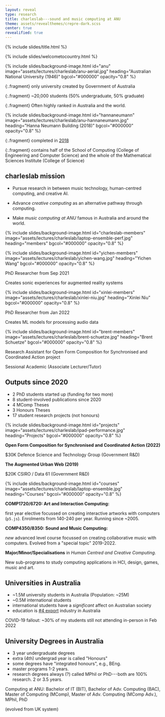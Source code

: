 ```yaml
---
layout: reveal
type: research
title: charleslab---sound and music computing at ANU
theme: assets/revealthemes/crepre-dark.scss
center: true
revealified: true
---
```


{% include slides/title.html %}

{% include slides/welcometocountry.html %}

{% include slides/background-image.html
id="anu"
image="assets/lectures/charleslab/anu-aerial.jpg"
heading="Australian National University (1946)"
bgcol="#000000"
opacity="0.8"
%}

{:.fragment} 
only university created by Government of Australia

{:.fragment} 
~20,000 students (50% undergraduate, 50% graduate)

{:.fragment}
Often highly ranked in Australia and the world.

{% include slides/background-image.html
id="hannaneumann"
image="assets/lectures/charleslab/anu-hannaneumann.jpg"
heading="Hanna Neumann Building (2018)"
bgcol="#000000"
opacity="0.8"
%}

{:.fragment} 
completed in [2018](https://architectureck.com.au/project/anu-computer-science-institute/)

{:.fragment} 
contains half of the School of Computing (College of Engineering and Computer Science) and the whole of the Mathematical Sciences Institute (College of Science)

## charleslab mission

- Pursue research in between music technology, human-centred computing, and creative AI.

- Advance _creative computing_ as an alternative pathway through computing.

- Make _music computing at ANU_ famous in Australia and around the world.


{% include slides/background-image.html
id="charleslab-members"
image="assets/lectures/charleslab/laptop-ensemble-perf.jpg"
heading="members"
bgcol="#000000"
opacity="0.8"
%}


{% include slides/background-image.html
id="yichen-members"
image="assets/lectures/charleslab/yichen-wang.jpg"
heading="Yichen Wang"
bgcol="#000000"
opacity="0.8"
%}

PhD Researcher from Sep 2021

Creates sonic experiences for augmented reality systems 

{% include slides/background-image.html
id="xinlei-members"
image="assets/lectures/charleslab/xinlei-niu.jpg"
heading="Xinlei Niu"
bgcol="#000000"
opacity="0.8"
%}

PhD Researcher from Jan 2022

Creates ML models for processing audio data

{% include slides/background-image.html
id="brent-members"
image="assets/lectures/charleslab/brent-schuetze.jpg"
heading="Brent Schuetze"
bgcol="#000000"
opacity="0.8"
%}

Research Assistant for Open Form Composition for Synchronised and Coordinated Action project

Sessional Academic (Associate Lecturer/Tutor)

## Outputs since 2020

- 2 PhD students started up (funding for two more)
- 8 student-involved publications since 2020
- 4 MComp Theses
- 3 Honours Theses 
- 17 student research projects (not honours)



{% include slides/background-image.html
id="projects"
image="assets/lectures/charleslab/ipad-performance.jpg"
heading="Projects"
bgcol="#000000"
opacity="0.8"
%}

**Open Form Composition for Synchronised and Coordinated Action (2022)**

$30K Defence Science and Technology Group (Government R&D)

**The Augmented Urban Web (2019)**

$20K CSIRO / Data 61 (Government R&D)

{% include slides/background-image.html
id="courses"
image="assets/lectures/charleslab/laptop-ensemble.jpg"
heading="Courses"
bgcol="#000000"
opacity="0.8"
%}

**COMP1720/6720: Art and Interaction Computing:** 

first year elective focussed on creating interactive artworks with computers (`p5.js`). Enrolments from 140-240 per year. Running since ~2005.

**COMP4350/8350: Sound and Music Computing:**

*new* advanced level course focussed on creating collaborative music with computers. Evolved from a "special topic" 2019-2022.

**Major/Minor/Specialisations** in _Human Centred and Creative Computing_. 

New sub-programs to study computing applications in HCI, design, games, music and art.


## Universities in Australia

- ~1.5M university students in Australia (Population: ~25M)
- ~0.5M international students
- international students have a _significant_ affect on Australian society 
- education is [#4 export](https://www.smh.com.au/national/foreign-students-are-our-fourth-largest-export-even-with-the-pandemic-20210218-p573pz.html) industry in Australia 

COVID-19 fallout: ~30% of my students still not attending in-person in Feb 2022 

## University Degrees in Australia

- 3 year undergraduate degrees
- extra (4th) undergrad year is called "Honours"
- some degrees have "integrated honours", e.g., BEng.
- master programs 1-2 years.
- research degrees always (?) called MPhil or PhD---both are 100% research. 2 or 3.5 years.

Computing at ANU: Bachelor of IT (BIT), Bachelor of Adv. Computing (BAC), Master of Computing (MComp), Master of Adv. Computing (MComp Adv.), MPhil, PhD

(evolved from UK system)



